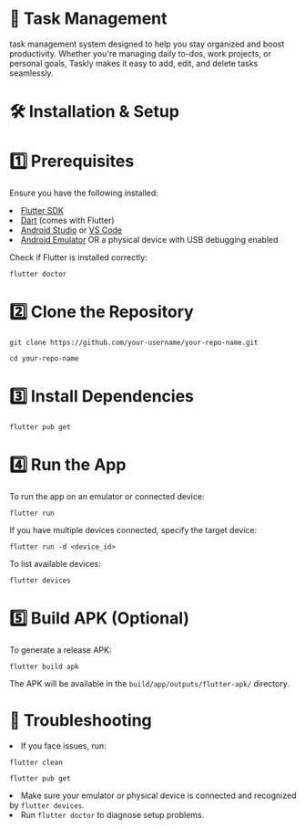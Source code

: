 <h1>📱 Task Management</h1>
<p>task management system designed to help you stay organized and boost productivity. Whether you're managing daily to-dos, work projects, or personal goals, Taskly makes it easy to add, edit, and delete tasks seamlessly.</p>


<h1>🛠 Installation & Setup</h1>

<h1>1️⃣ Prerequisites</h1>
<p>Ensure you have the following installed:</p>
<li><a href="https://flutter.dev/docs/get-started/install">Flutter SDK</a></li>
<li><a href="https://dart.dev/get-dart">Dart</a> (comes with Flutter)</li>
<li><a href="https://developer.android.com/studio">Android Studio</a> or <a href="https://code.visualstudio.com/">VS Code</a></li>
<li><a href="https://developer.android.com/studio/run/emulator">Android Emulator</a> OR a physical device with USB debugging enabled</li>
<p>Check if Flutter is installed correctly:</p>
<p><code>flutter doctor</code></p>

<h1>2️⃣ Clone the Repository</h1>
<p><code>git clone https://github.com/your-username/your-repo-name.git</code></p>
<p><code>cd your-repo-name</code></p>

<h1>3️⃣ Install Dependencies</h1>
<p><code>flutter pub get</code></p>

<h1>4️⃣ Run the App</h1>
<p>To run the app on an emulator or connected device:</p>
<p><code>flutter run</code></p>
<p>If you have multiple devices connected, specify the target device:</p>
<p><code>flutter run -d &lt;device_id&gt;</code></p>
<p>To list available devices:</p>
<p><code>flutter devices</code></p>

<h1>5️⃣ Build APK (Optional)</h1>
<p>To generate a release APK:</p>
<p><code>flutter build apk</code></p>
<p>The APK will be available in the <code>build/app/outputs/flutter-apk/</code> directory.</p>

<h1>🔧 Troubleshooting</h1>
<li>If you face issues, run:</li>
<p><code>flutter clean</code></p>
<p><code>flutter pub get</code></p>
<li>Make sure your emulator or physical device is connected and recognized by <code>flutter devices</code>.</li>
<li>Run <code>flutter doctor</code> to diagnose setup problems.</li>


